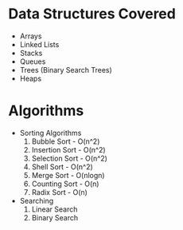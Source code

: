 # Data Structures Covered
- Arrays
- Linked Lists
- Stacks
- Queues
- Trees (Binary Search Trees)
- Heaps

# Algorithms
- Sorting Algorithms
  1. Bubble Sort - O(n^2)
  2. Insertion Sort - O(n^2)
  3. Selection Sort - O(n^2)
  4. Shell Sort - O(n^2)
  4. Merge Sort - O(nlogn)
  5. Counting Sort - O(n)
  6. Radix Sort - O(n)
- Searching 
  1. Linear Search
  2. Binary Search
